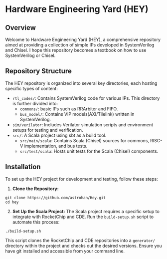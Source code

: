 # Hardware Engineering Yard (HEY)

## Overview

Welcome to Hardware Engineering Yard (HEY), a comprehensive repository aimed at providing a collection of simple IPs developed in SystemVerilog and Chisel. I hope this repository becomes a textbook on how to use SystemVerilog or Chisel.

## Repository Structure

The HEY repository is organized into several key directories, each hosting specific types of content:

-   `rtl_codes/`: Contains SystemVerilog code for various IPs. This directory is further divided into:
    -   `commons/`: basic IPs such as RRArbiter and FIFO.
    -   `bus_model/`: Contains VIP models(AXI/Tilelink) written in SystemVerilog.
-   `sim/verilator`: Includes Verilator simulation scripts and environment setups for testing and verification.
-   `src/`: A Scala project using sbt as a build tool. 
    -   `src/main/scala`: Contains Scala (Chisel) sources for commons, RISC-V implementation, and bus tests.
    -   `src/test/scala`: Hosts unit tests for the Scala (Chisel) components.

## Installation

To set up the HEY project for development and testing, follow these steps:

1.  **Clone the Repository:**
    
```shell
git clone https://github.com/astrohan/Hey.git
cd hey
```
    
2.  **Set Up the Scala Project:** The Scala project requires a specific setup to integrate with RocketChip and CDE. Run the `build-setup.sh` script to automate this process:
    
```shell
./build-setup.sh
```
This script clones the RocketChip and CDE repositories into a `generator/` directory within the project and checks out the desired versions. Ensure you have git installed and accessible from your command line.
